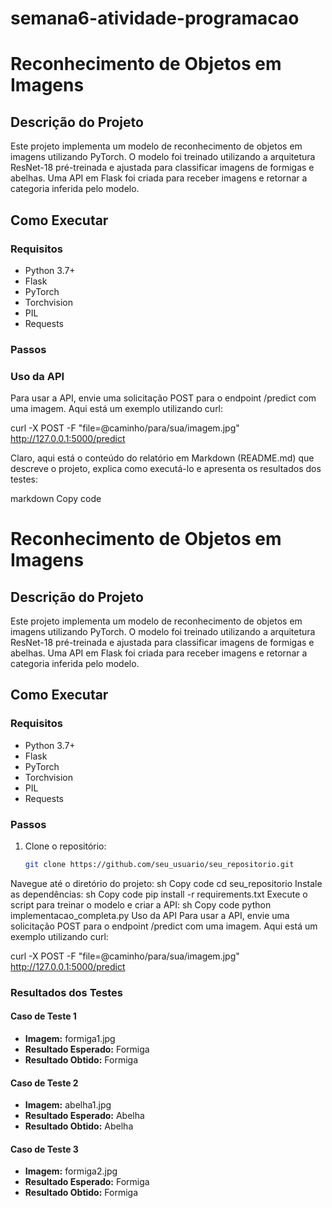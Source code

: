 # semana6-atividade-programacao

# Reconhecimento de Objetos em Imagens

## Descrição do Projeto

Este projeto implementa um modelo de reconhecimento de objetos em imagens utilizando PyTorch. O modelo foi treinado utilizando a arquitetura ResNet-18 pré-treinada e ajustada para classificar imagens de formigas e abelhas. Uma API em Flask foi criada para receber imagens e retornar a categoria inferida pelo modelo.

## Como Executar

### Requisitos

- Python 3.7+
- Flask
- PyTorch
- Torchvision
- PIL
- Requests

### Passos

### Uso da API
Para usar a API, envie uma solicitação POST para o endpoint /predict com uma imagem. Aqui está um exemplo utilizando curl:

curl -X POST -F "file=@caminho/para/sua/imagem.jpg" http://127.0.0.1:5000/predict



Claro, aqui está o conteúdo do relatório em Markdown (README.md) que descreve o projeto, explica como executá-lo e apresenta os resultados dos testes:

markdown
Copy code
# Reconhecimento de Objetos em Imagens

## Descrição do Projeto

Este projeto implementa um modelo de reconhecimento de objetos em imagens utilizando PyTorch. O modelo foi treinado utilizando a arquitetura ResNet-18 pré-treinada e ajustada para classificar imagens de formigas e abelhas. Uma API em Flask foi criada para receber imagens e retornar a categoria inferida pelo modelo.

## Como Executar

### Requisitos

- Python 3.7+
- Flask
- PyTorch
- Torchvision
- PIL
- Requests

### Passos

1. Clone o repositório:
   ```sh
   git clone https://github.com/seu_usuario/seu_repositorio.git
Navegue até o diretório do projeto:
sh
Copy code
cd seu_repositorio
Instale as dependências:
sh
Copy code
pip install -r requirements.txt
Execute o script para treinar o modelo e criar a API:
sh
Copy code
python implementacao_completa.py
Uso da API
Para usar a API, envie uma solicitação POST para o endpoint /predict com uma imagem. Aqui está um exemplo utilizando curl:

curl -X POST -F "file=@caminho/para/sua/imagem.jpg" http://127.0.0.1:5000/predict


### Resultados dos Testes

#### Caso de Teste 1
- **Imagem:** formiga1.jpg
- **Resultado Esperado:** Formiga
- **Resultado Obtido:** Formiga

#### Caso de Teste 2
- **Imagem:** abelha1.jpg
- **Resultado Esperado:** Abelha
- **Resultado Obtido:** Abelha

#### Caso de Teste 3
- **Imagem:** formiga2.jpg
- **Resultado Esperado:** Formiga
- **Resultado Obtido:** Formiga
